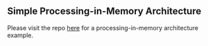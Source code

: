 Simple Processing-in-Memory Architecture
-------
Please visit the repo [here](https://github.com/nelliewu95/processing-in-memory-example) for a processing-in-memory architecture example.